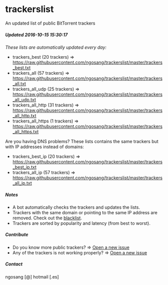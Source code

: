 # trackerslist
An updated list of public BitTorrent trackers
##### Updated 2016-10-15 15:30:17
*These lists are automatically updated every day:*

* trackers_best (20 trackers) => https://raw.githubusercontent.com/ngosang/trackerslist/master/trackers_best.txt
* trackers_all (57 trackers) => https://raw.githubusercontent.com/ngosang/trackerslist/master/trackers_all.txt
* trackers_all_udp (25 trackers) => https://raw.githubusercontent.com/ngosang/trackerslist/master/trackers_all_udp.txt
* trackers_all_http (31 trackers) => https://raw.githubusercontent.com/ngosang/trackerslist/master/trackers_all_http.txt
* trackers_all_https (1 trackers) => https://raw.githubusercontent.com/ngosang/trackerslist/master/trackers_all_https.txt

Are you having DNS problems? These lists contains the same trackers but with IP addresses instead of domains:
* trackers_best_ip (20 trackers) => https://raw.githubusercontent.com/ngosang/trackerslist/master/trackers_best_ip.txt
* trackers_all_ip (57 trackers) => https://raw.githubusercontent.com/ngosang/trackerslist/master/trackers_all_ip.txt

##### Notes
* A bot automatically checks the trackers and updates the lists.
* Trackers with the same domain or pointing to the same IP address are removed. Check out the [blacklist](https://raw.githubusercontent.com/ngosang/trackerslist/master/blacklist.txt).
* Trackers are sorted by popularity and latency (from best to worst).

##### Contribute
* Do you know more public trackers? => [Open a new issue](https://github.com/ngosang/trackerslist/issues/new)
* Any of the trackers is not working properly? => [Open a new issue](https://github.com/ngosang/trackerslist/issues/new)

##### Contact
ngosang [@] hotmail [.es]
